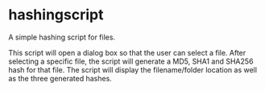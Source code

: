 # hashingscript
A simple hashing script for files.

This script will open a dialog box so that the user can select a file. 
After selecting a specific file, the script will generate a MD5, SHA1 and SHA256 hash for that file. 
The script will display the filename/folder location as well as the three generated hashes. 
